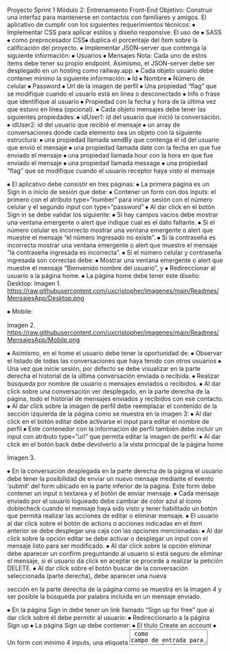 Proyecto Sprint 1 Módulo 2: Entrenamiento Front-End
Objetivo: Construir una interfaz para mantenerse en contactos con familiares y amigos.
El aplicativo de cumplir con los siguientes requerimientos técnicos:
⦁	Implementar CSS para aplicar estilos y diseño responsive. El uso de ⦁	SASS ⦁	como preprocesador CSS⦁	 duplica el porcentaje del ítem sobre la calificación del proyecto.
⦁	Implementar JSON-server que contenga la siguiente información:
⦁	Usuarios
⦁	Mensajes
Nota: Cada uno de estos ítems debe tener su propio endpoint. Asimismo, el JSON-server debe ser desplegado en un hosting como railway.app.
⦁	Cada objeto usuario debe contener mínimo la siguiente información:
⦁	Id
⦁	Nombre
⦁	Número de celular
⦁	Password
⦁	Url de la imagen de perfil
⦁	Una propiedad “flag” que se modifique cuando el usuario está en línea o desconectado
⦁	Info o frase que identifique al usuario
⦁	Propiedad con la fecha y hora de la última vez que estuvo en línea (opcional).
⦁	Cada objeto mensajes debe tener las siguientes propiedades:
⦁	idUser1: id del usuario que inició la conversación.
⦁	idUser2: id del usuario que recibió el mensaje
⦁	un array de conversaciones donde cada elemento sea un objeto con la siguiente estructura:
⦁	una propiedad llamada sendBy que contenga el id del usuario que envió el mensaje
⦁	una propiedad llamada date con la fecha en que fue enviado el mensaje
⦁	una propiedad llamada hour con la hora en que fue enviado el mensaje
⦁	una propiedad llamada message
⦁	una propiedad “flag” que se modifique cuando el usuario receptor haya visto el mensaje



⦁	El aplicativo debe consistir en tres páginas:
⦁	La primera página es un Sign in o inicio de sesión que debe:
⦁	Contener un form con dos inputs: el primero con el atributo type=”number” para iniciar sesión con el número celular y el segundo input con type=”password”
⦁	Al dar click en el botón Sign in se debe validar los siguiente:
⦁	Si hay campos vacíos debe mostrar una ventana emergente o alert que indique cual es el dato faltante.
⦁	Si el número celular es incorrecto mostrar una ventana emergente o alert que muestre el mensaje “el número ingresado no existe”.
⦁	Si la contraseña es incorrecta mostrar una ventana emergente o alert que muestre el mensaje “la contraseña ingresada es incorrecta”.
⦁	Si el número celular y contraseña ingresada son correctas debe:
⦁	Mostrar una ventana emergente o alert que muestre el mensaje “Bienvenido nombre del usuario”, y
⦁	Redireccionar al usuario a la página home.
⦁	La página home debe tener este diseño:
 Desktop:
Imagen 1. https://raw.githubusercontent.com/uxcristopher/imagenes/main/Readmes/MensajesApp/Desktop.png


⦁	Mobile:
 

Imagen 2. https://raw.githubusercontent.com/uxcristopher/imagenes/main/Readmes/MensajesApp/Mobile.png




⦁	Asimismo, en el home el usuario debe tener la oportunidad de:
⦁	Observar el listado de todas las conversaciones que haya tenido con otros usuarios
⦁	Una vez que inicie sesión, por defecto se debe visualizar en la parte derecha el historial de la última conversación enviada o recibida.
⦁	Realizar búsqueda por nombre de usuario o mensajes enviados o recibidos.
⦁	Al dar click sobre una conversación ver desplegado, en la parte derecha de la página, todo el historial de mensajes enviados y recibidos con ese contacto.
⦁	Al dar click sobre la imagen de perfil debe reemplazar el contenido de la sección izquierda de la página como se muestra en la imagen 3:
⦁	Al dar click en el botón editar debe activarse el input para editar el nombre de perfil
⦁	Este contenedor con la información de perfil también debe incluir un input con atributo type=”url” que permita editar la imagen de perfil.
⦁	Al dar click en el botón back debe devolverlo a la vista principal de la página home
 

Imagen 3.


⦁	En la conversación desplegada en la parte derecha de la página el usuario debe tener la posibilidad de enviar un nuevo mensaje mediante el evento ‘submit’ del form ubicado en la parte inferior de la página. Este form debe contener un input o textarea y el botón de enviar mensaje.
⦁	Cada mensaje enviado por el usuario logueado debe cambiar de color azul al ícono doblecheck cuando el mensaje haya sido visto y tener habilitado un botón que permita realizar las acciones de editar o eliminar mensaje.
⦁	El usuario al dar click sobre el botón de actions o acciones indicadas en el ítem anterior se debe desplegar una caja con las opciones mencionadas:
⦁	Al dar click sobre la opción editar se debe activar o desplegar un input con el mensaje listo para ser modificado.
⦁	Al dar click sobre la opción eliminar debe aparecer un confirm preguntando al usuario si está seguro de eliminar el mensaje, si el usuario da click en aceptar se procede a realizar la petición DELETE.
⦁	Al dar click sobre el botón buscar de la conversación seleccionada (parte derecha), debe aparecer una nueva

sección en la parte derecha de la página como se muestra en la imagen 4 y ser posible la búsqueda por palabra incluida en un mensaje enviado.



⦁	En la página Sign in debe tener un link llamado “Sign up for free” que al dar click sobre él debe permitir al usuario:
⦁	Redireccionarlo a la página Sign up
⦁	La página Sign up debe contener:
⦁	El título Create an account
⦁	Un form con mínimo 4 inputs, una etiqueta <textarea> como campo de entrada para ingresar la frase y un botón type=”submit” llamado Sign up.
⦁	Los inputs debenser:
⦁	Un input Type=”text”para el nombre
⦁	Un input type=”number” para el número de celular
⦁	Un input type=”password”
⦁	Un input type =”url” para ingresar la url de la imagen del usuario.
⦁	Al dar click en el botón Sign up debe:
⦁	Verificar que el número de celular no exista en la lista de usuarios.
⦁	Si existe, debe mostrar un mensaje o alert diciendo que el número de celular ingresado ya está registrado.
⦁	Si no existe, se procede a crear el nuevo usuario mediante la petición POST y por último mostrar una ventana modal o alert que indique que el nuevo usuario fue creado exitosamente.
⦁	Los usuarios que sean creados en el Signup deben ser capaces de loguearse o iniciar sesión en el sign in y continuar el flujo especificado anteriormente.



⦁	En el aplicativo se debe evidenciar el uso de:
⦁	Condicionales
⦁	Peticiones HTTPs con Axios
⦁	Eventos del DOM
⦁	Uso del objeto sessionStorage o localStorage
⦁	Métodos de arrays
⦁	Uso de WebPack y babel
⦁	Uso de Flexbox y Media querys
⦁	Principios de código limpio
⦁	Implementación de JSON server (API)
⦁	Implementación de ⦁	Sweetalert⦁	 para mostrar las alertas.
⦁	Despliegue de la página en GitHub pages
Nota: Todas las páginas deben conservar los mismos estilos, para el manejo de fechas y horas se sugiere uso de la librería luxon. Cualquier funcionalidad adicional implementada, será tenida en cuenta como punto extra sobre la calificación del taller, después de haber completado los requerimientos mínimos.